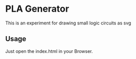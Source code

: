 PLA Generator
========================

This is an experiment for drawing small logic circuits as svg

## Usage

Just open the index.html in your Browser.
